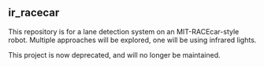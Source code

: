 ## ir_racecar
This repository is for a lane detection system on an MIT-RACEcar-style robot. Multiple approaches will be explored, one will be using infrared lights.

This project is now deprecated, and will no longer be maintained.

